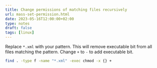 ```yaml
---
title: Change permissions of matching files recursively
url: mass-set-permission.html
date: 2023-05-16T12:00:00+02:00
type: notes
draft: false
tags: [linux]
---
```


Replace `*.xml` with your pattern. This will remove executable bit from all
files matching the pattern. Change `+` to `-` to add executable bit.

```sh
find . -type f -name "*.xml" -exec chmod -x {} +
```


